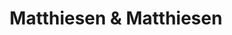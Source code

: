 ---
title: "Matthiesen & Matthiesen"
url: /gluecksburg-ostsee/matthiesen-und-matthiesen/
shop: Wein
---